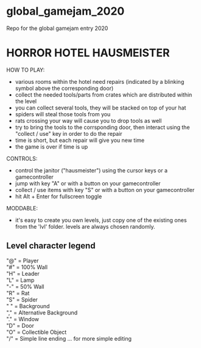 # global_gamejam_2020
Repo for the global gamejam entry 2020

# HORROR HOTEL HAUSMEISTER

HOW TO PLAY:
- various rooms within the hotel need repairs (indicated by a blinking
  symbol above the corresponding door)
- collect the needed tools/parts from crates which are distributed within
  the level
- you can collect several tools, they will be stacked on top of your hat
- spiders will steal those tools from you
- rats crossing your way will cause you to drop tools as well
- try to bring the tools to the corrsponding door, then interact using
  the "collect / use" key in order to do the repair
- time is short, but each repair will give you new time
- the game is over if time is up

CONTROLS:
- control the janitor ("hausmeister") using the cursor keys or a
  gamecontroller
- jump with key "A" or with a button on your gamecontroller
- collect / use items with key "S" or with a button on your gamecontroller
- hit Alt + Enter for fullscreen toggle

MODDABLE:
- it's easy to create you own levels, just copy one of the existing ones
  from the 'lvl' folder. levels are always chosen randomly.

## Level character legend
"@" = Player<br>
"#" = 100% Wall<br>
"H" = Leader<br>
"L" = Lamp<br>
"-" = 50% Wall<br>
"R" = Rat<br>
"S" = Spider<br>
" " = Background<br>
"," = Alternative Background<br>
"." = Window<br>
"D" = Door<br>
"O" = Collectible Object<br>
"/" = Simple line ending ... for more simple editing<br>

